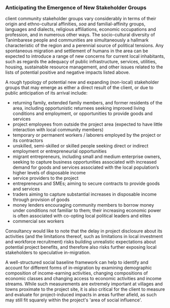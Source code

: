 
### Anticipating the Emergence of New Stakeholder Groups

client community stakeholder groups vary considerably in terms of their origin and ethno-cultural affinities, *soa* and familial-affinity groups, languages and dialects, religious affiliations, economic occupations and profession, and in numerous other ways.  The socio-cultural diversity of Tanimbarese people and communities are simultaneously a hallmark characteristic of the region and a perennial source of political tensions.  Any spontaneous migration and settlement of humans in the area can be expected to introduce a range of new concerns for current local inhabitants, such as regards the adequacy of public infrastructure, services, utilities, housing, sustainable resource management, and other issues related to the lists of potential positive and negative impacts listed above.

A rough typology of potential new and expanding (non-local) stakeholder groups that may emerge as either a direct result of the client, or due to public anticipation of its arrival include:

   * returning family, extended family members, and former residents of the area, including opportunistic returnees seeking improved living conditions and employment, or opportunities to provide goods and services
   * project employees from outside the project area (expected to have little interaction with local community members)
   * temporary or permanent workers / laborers employed by the project or its contractors
   * unskilled, semi-skilled or skilled people seeking direct or indirect employment or entrepreneurial opportunities
   * migrant entrepreneurs, including  small and medium enterprise owners, seeking to capture business opportunities associated with increased demand for goods and services associated with the local population’s higher levels of disposable income
   * service providers to the project
   * entrepreneurs and SMEs; aiming to secure contracts to provide goods and services
   * traders aiming to capture substantial increases in disposable income through provision of goods
   * money lenders encouraging community members to borrow money under conditions not familiar to them; their increasing economic power is often associated with co-opting local political leaders and elites
   * commercial sex workers

Consultancy would like to note that the delay in project disclosure about its activities (and the limitations thereof, such as limitations in local investment and workforce recruitment) risks building unrealistic expectations about potential project benefits, and therefore also risks further exposing local stakeholders to speculative in-migration.

A well-structured social baseline framework can help to identify and account for different forms of in-migration by examining demographic composition of income-earning activities, changing compositions of economic classes and changing access to economic activities and income streams.  While such measurements are extremely important at villages and towns proximate to the project site, it is also critical for the client to measure and evaluate for project-induced impacts in areas further afield, as such may still fit squarely within the project's 'area of social influence'.

